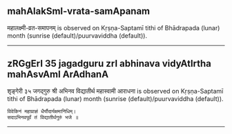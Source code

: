 ## mahAlakSmI-vrata-samApanam
महालक्ष्मी-व्रत-समापनम् is observed on Kṛṣṇa-Saptamī tithi of Bhādrapada (lunar) month (sunrise (default)/puurvaviddha (default)).



---
## zRGgErI 35 jagadguru zrI abhinava vidyAtIrtha mahAsvAmI ArAdhanA
शृङ्गेरी ३५ जगद्गुरु श्री अभिनव विद्यातीर्थ महास्वामी आराधना is observed on Kṛṣṇa-Saptamī tithi of Bhādrapada (lunar) month (sunrise (default)/puurvaviddha (default)).



```
विवेकिनं महाप्राज्ञं धैर्यौदार्यक्षमानिधिम्।
सदाऽभिनवपूर्वं तं विद्यातीर्थगुरुं भजे ॥
```

---
